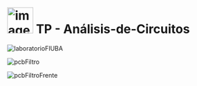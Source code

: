 <h1> <img src="https://github.com/user-attachments/assets/ff46bdab-a7db-4fdb-967f-9477cc9a4045" alt="imagen" width="60"/> TP - Análisis-de-Circuitos </h1>


![laboratorioFIUBA](https://github.com/user-attachments/assets/bf9d38b4-5e86-46a2-9eb6-b59e7fbb7dc8)


![pcbFiltro](https://github.com/user-attachments/assets/628f3aeb-e8e8-427e-ae53-858f53bccbb0)


![pcbFiltroFrente](https://github.com/user-attachments/assets/c7730c1f-cbaf-4810-82da-c644ebad1b2d)
